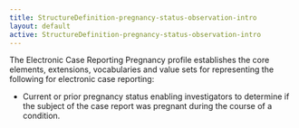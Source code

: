 ```yaml
---
title: StructureDefinition-pregnancy-status-observation-intro
layout: default
active: StructureDefinition-pregnancy-status-observation-intro
---
```


The Electronic Case Reporting Pregnancy profile establishes the core elements, extensions, vocabularies and value sets for representing the following for electronic case reporting:

- Current or prior pregnancy status enabling investigators to determine if the subject of the case report was pregnant during the course of a condition.